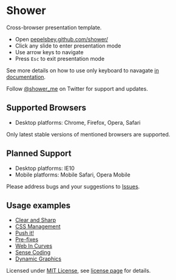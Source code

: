 # Shower

Сross-browser presentation template.

- Open [pepelsbey.github.com/shower/](http://pepelsbey.github.com/shower/)
- Click any slide to enter presentation mode
- Use arrow keys to navigate
- Press `Esc` to exit presentation mode

See more details on how to use only keyboard to navagate [in documentation](shower/wiki/Shortcuts).

Follow [@shower_me](http://twitter.com/shower_me/) on Twitter for support and updates.

## Supported Browsers

- Desktop platforms: Chrome, Firefox, Opera, Safari

Only latest stable versions of mentioned browsers are supported.

## Planned Support

- Desktop platforms: IE10
- Mobile platforms: Mobile Safari, Opera Mobile

Please address bugs and your suggestions to [Issues](http://github.com/pepelsbey/shower/issues).

## Usage examples

- [Clear and Sharp](http://pepelsbey.net/pres/clear-and-sharp/)
- [CSS Management](http://pepelsbey.net/pres/css-management/)
- [Push it!](http://pepelsbey.net/pres/push-it/)
- [Pre-fixes](http://pepelsbey.net/pres/pre-fixes/)
- [Web In Curves](http://pepelsbey.net/pres/web-in-curves/)
- [Sense Coding](http://pepelsbey.net/pres/sense-coding/)
- [Dynamic Graphics](http://pepelsbey.net/pres/dynamic-graphics/)

Licensed under [MIT License](http://en.wikipedia.org/wiki/MIT_License), see [license page](shower/wiki/MIT-License) for details.